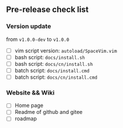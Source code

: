 ## Pre-release check list

### Version update

from `v1.0.0-dev` to `v1.0.0`

- [ ] vim script version: `autoload/SpaceVim.vim`
- [ ] bash script: `docs/install.sh`
- [ ] bash script: `docs/cn/install.sh`
- [ ] batch script: `docs/install.cmd`
- [ ] batch script: `docs/cn/install.cmd`

### Website && Wiki

- [ ] Home page
- [ ] Readme of github and gitee
- [ ] roadmap
